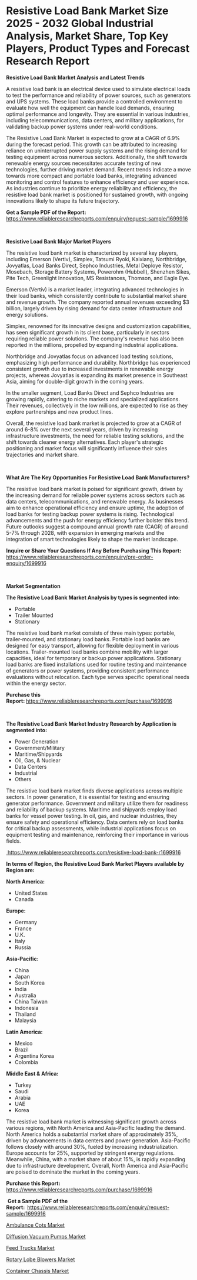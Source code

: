 <p><h1>Resistive Load Bank Market Size 2025 - 2032 Global Industrial Analysis, Market Share, Top Key Players, Product Types and Forecast Research Report</h1></p><p><strong>Resistive Load Bank Market Analysis and Latest Trends</strong></p>
<p><p>A resistive load bank is an electrical device used to simulate electrical loads to test the performance and reliability of power sources, such as generators and UPS systems. These load banks provide a controlled environment to evaluate how well the equipment can handle load demands, ensuring optimal performance and longevity. They are essential in various industries, including telecommunications, data centers, and military applications, for validating backup power systems under real-world conditions.</p><p>The Resistive Load Bank Market is expected to grow at a CAGR of 6.9% during the forecast period. This growth can be attributed to increasing reliance on uninterrupted power supply systems and the rising demand for testing equipment across numerous sectors. Additionally, the shift towards renewable energy sources necessitates accurate testing of new technologies, further driving market demand. Recent trends indicate a move towards more compact and portable load banks, integrating advanced monitoring and control features to enhance efficiency and user experience. As industries continue to prioritize energy reliability and efficiency, the resistive load bank market is positioned for sustained growth, with ongoing innovations likely to shape its future trajectory.</p></p>
<p><strong>Get a Sample PDF of the Report:&nbsp;</strong> <a href="https://www.reliableresearchreports.com/enquiry/request-sample/1699916?utm_campaign=83&utm_medium=2&utm_source=Github&utm_content=ia&utm_term=17022025&utm_id=resistive-load-bank">https://www.reliableresearchreports.com/enquiry/request-sample/1699916</a></p>
<p>&nbsp;</p>
<p><strong>Resistive Load Bank Major Market Players</strong></p>
<p><p>The resistive load bank market is characterized by several key players, including Emerson (Vertiv), Simplex, Tatsumi Ryoki, Kaixiang, Northbridge, Jovyatlas, Load Banks Direct, Sephco Industries, Metal Deploye Resistor, Mosebach, Storage Battery Systems, Powerohm (Hubbell), Shenzhen Sikes, Pite Tech, Greenlight Innovation, MS Resistances, Thomson, and Eagle Eye. </p><p>Emerson (Vertiv) is a market leader, integrating advanced technologies in their load banks, which consistently contribute to substantial market share and revenue growth. The company reported annual revenues exceeding $3 billion, largely driven by rising demand for data center infrastructure and energy solutions.</p><p>Simplex, renowned for its innovative designs and customization capabilities, has seen significant growth in its client base, particularly in sectors requiring reliable power solutions. The company's revenue has also been reported in the millions, propelled by expanding industrial applications.</p><p>Northbridge and Jovyatlas focus on advanced load testing solutions, emphasizing high performance and durability. Northbridge has experienced consistent growth due to increased investments in renewable energy projects, whereas Jovyatlas is expanding its market presence in Southeast Asia, aiming for double-digit growth in the coming years. </p><p>In the smaller segment, Load Banks Direct and Sephco Industries are growing rapidly, catering to niche markets and specialized applications. Their revenues, collectively in the low millions, are expected to rise as they explore partnerships and new product lines.</p><p>Overall, the resistive load bank market is projected to grow at a CAGR of around 6-8% over the next several years, driven by increasing infrastructure investments, the need for reliable testing solutions, and the shift towards cleaner energy alternatives. Each player's strategic positioning and market focus will significantly influence their sales trajectories and market share.</p></p>
<p>&nbsp;</p>
<p><strong>What Are The Key Opportunities For Resistive Load Bank Manufacturers?</strong></p>
<p><p>The resistive load bank market is poised for significant growth, driven by the increasing demand for reliable power systems across sectors such as data centers, telecommunications, and renewable energy. As businesses aim to enhance operational efficiency and ensure uptime, the adoption of load banks for testing backup power systems is rising. Technological advancements and the push for energy efficiency further bolster this trend. Future outlooks suggest a compound annual growth rate (CAGR) of around 5-7% through 2028, with expansion in emerging markets and the integration of smart technologies likely to shape the market landscape.</p></p>
<p><strong>Inquire or Share Your Questions If Any Before Purchasing This Report:</strong> <a href="https://www.reliableresearchreports.com/enquiry/pre-order-enquiry/1699916?utm_campaign=83&utm_medium=2&utm_source=Github&utm_content=ia&utm_term=17022025&utm_id=resistive-load-bank">https://www.reliableresearchreports.com/enquiry/pre-order-enquiry/1699916</a></p>
<p>&nbsp;</p>
<p><strong>Market Segmentation</strong></p>
<p><strong>The Resistive Load Bank Market Analysis by types is segmented into:</strong></p>
<p><ul><li>Portable</li><li>Trailer Mounted</li><li>Stationary</li></ul></p>
<p><p>The resistive load bank market consists of three main types: portable, trailer-mounted, and stationary load banks. Portable load banks are designed for easy transport, allowing for flexible deployment in various locations. Trailer-mounted load banks combine mobility with larger capacities, ideal for temporary or backup power applications. Stationary load banks are fixed installations used for routine testing and maintenance of generators or power systems, providing consistent performance evaluations without relocation. Each type serves specific operational needs within the energy sector.</p></p>
<p><strong>Purchase this Report:&nbsp;</strong><a href="https://www.reliableresearchreports.com/purchase/1699916?utm_campaign=83&utm_medium=2&utm_source=Github&utm_content=ia&utm_term=17022025&utm_id=resistive-load-bank">https://www.reliableresearchreports.com/purchase/1699916</a></p>
<p>&nbsp;</p>
<p><strong>The Resistive Load Bank Market Industry Research by Application is segmented into:</strong></p>
<p><ul><li>Power Generation</li><li>Government/Military</li><li>Maritime/Shipyards</li><li>Oil, Gas, & Nuclear</li><li>Data Centers</li><li>Industrial</li><li>Others</li></ul></p>
<p><p>The resistive load bank market finds diverse applications across multiple sectors. In power generation, it is essential for testing and ensuring generator performance. Government and military utilize them for readiness and reliability of backup systems. Maritime and shipyards employ load banks for vessel power testing. In oil, gas, and nuclear industries, they ensure safety and operational efficiency. Data centers rely on load banks for critical backup assessments, while industrial applications focus on equipment testing and maintenance, reinforcing their importance in various fields.</p></p>
<p><a href="https://www.reliableresearchreports.com/resistive-load-bank-r1699916?utm_campaign=83&utm_medium=2&utm_source=Github&utm_content=ia&utm_term=17022025&utm_id=resistive-load-bank">&nbsp;https://www.reliableresearchreports.com/resistive-load-bank-r1699916</a></p>
<p><strong>In terms of Region, the Resistive Load Bank Market Players available by Region are:</strong></p>
<p>
    <p> <strong> North America: </strong>
        <ul>
            <li>United States</li>
            <li>Canada</li>
        </ul>
        </p> 
    <p> <strong> Europe: </strong>
        <ul>
            <li>Germany</li>
            <li>France</li>
            <li>U.K.</li>
            <li>Italy</li>
            <li>Russia</li>
        </ul>
        </p> 
    <p> <strong> Asia-Pacific: </strong>
        <ul>
            <li>China</li>
            <li>Japan</li>
            <li>South Korea</li>
            <li>India</li>
            <li>Australia</li>
            <li>China Taiwan</li>
            <li>Indonesia</li>
            <li>Thailand</li>
            <li>Malaysia</li>
        </ul>
        </p> 
    <p> <strong> Latin America: </strong>
        <ul>
            <li>Mexico</li>
            <li>Brazil</li>
            <li>Argentina Korea</li>
            <li>Colombia</li>
        </ul>
        </p> 
    <p> <strong> Middle East & Africa: </strong>
        <ul>
            <li>Turkey</li>
            <li>Saudi</li>
            <li>Arabia</li>
            <li>UAE</li>
            <li>Korea</li>
        </ul>
    </p>
    </p>
<p><p>The resistive load bank market is witnessing significant growth across various regions, with North America and Asia-Pacific leading the demand. North America holds a substantial market share of approximately 35%, driven by advancements in data centers and power generation. Asia-Pacific follows closely with around 30%, fueled by increasing industrialization. Europe accounts for 25%, supported by stringent energy regulations. Meanwhile, China, with a market share of about 15%, is rapidly expanding due to infrastructure development. Overall, North America and Asia-Pacific are poised to dominate the market in the coming years.</p></p>
<p><strong>Purchase this Report: </strong><a href="https://www.reliableresearchreports.com/purchase/1699916?utm_campaign=83&utm_medium=2&utm_source=Github&utm_content=ia&utm_term=17022025&utm_id=resistive-load-bank">https://www.reliableresearchreports.com/purchase/1699916</a></p>
<p>&nbsp;<strong>Get a Sample PDF of the Report:&nbsp;&nbsp;</strong><a href="https://www.reliableresearchreports.com/enquiry/request-sample/1699916?utm_campaign=83&utm_medium=2&utm_source=Github&utm_content=ia&utm_term=17022025&utm_id=resistive-load-bank">https://www.reliableresearchreports.com/enquiry/request-sample/1699916</a></p>
<p><strong></strong></p>
<p><p><a href="https://github.com/moazugavate/Market-Research-Report-List-1/blob/main/ambulance-cots-market.md?utm_campaign=83&utm_medium=2&utm_source=Github&utm_content=ia&utm_term=17022025&utm_id=resistive-load-bank">Ambulance Cots Market</a></p><p><a href="https://github.com/iroldilom/Market-Research-Report-List-1/blob/main/diffusion-vacuum-pumps-market.md?utm_campaign=83&utm_medium=2&utm_source=Github&utm_content=ia&utm_term=17022025&utm_id=resistive-load-bank">Diffusion Vacuum Pumps Market</a></p><p><a href="https://github.com/slmagaddam/Market-Research-Report-List-1/blob/main/feed-trucks-market.md?utm_campaign=83&utm_medium=2&utm_source=Github&utm_content=ia&utm_term=17022025&utm_id=resistive-load-bank">Feed Trucks Market</a></p><p><a href="https://github.com/watzondechao/Market-Research-Report-List-1/blob/main/rotary-lobe-blowers-market.md?utm_campaign=83&utm_medium=2&utm_source=Github&utm_content=ia&utm_term=17022025&utm_id=resistive-load-bank">Rotary Lobe Blowers Market</a></p><p><a href="https://github.com/phephezxnf/Market-Research-Report-List-1/blob/main/container-chassis-market.md?utm_campaign=83&utm_medium=2&utm_source=Github&utm_content=ia&utm_term=17022025&utm_id=resistive-load-bank">Container Chassis Market</a></p></p>